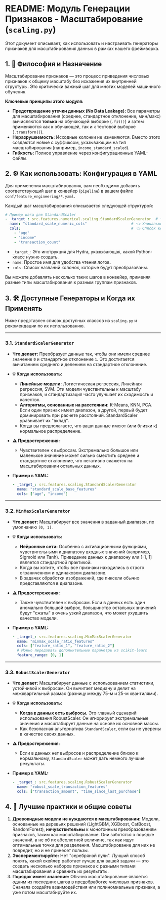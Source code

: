 # README: Модуль Генерации Признаков - Масштабирование (`scaling.py`)

Этот документ описывает, как использовать и настраивать генераторы признаков для масштабирования данных в рамках нашего фреймворка.

## 1. 🎯 Философия и Назначение

Масштабирование признаков — это процесс приведения числовых признаков к общему масштабу без искажения их внутренней структуры. Это критически важный шаг для многих моделей машинного обучения.

**Ключевые принципы этого модуля:**

*   **Предотвращение утечки данных (No Data Leakage):** Все параметры для масштабирования (среднее, стандартное отклонение, мин/макс) вычисляются **только** на обучающей выборке (`.fit()`) и затем применяются как к обучающей, так и к тестовой выборке (`.transform()`).
*   **Неразрушаемость:** Исходные колонки не изменяются. Вместо этого создаются новые с суффиксом, указывающим на тип масштабирования (например, `income_standard_scaled`).
*   **Гибкость:** Полное управление через конфигурационные YAML-файлы.

## 2. ⚙️ Как использовать: Конфигурация в YAML

Для применения масштабирования, вам необходимо добавить соответствующий шаг в конвейер (`pipeline`) в вашем файле `conf/feature_engineering/*.yaml`.

Каждый шаг масштабирования описывается следующей структурой:

```yaml
# Пример шага для StandardScaler
- _target_: src.features.numerical.scaling.StandardScalerGenerator  # 👈 Путь к классу генератора
  name: "standard_scale_numeric_cols"                    # 👈 Уникальное имя для этого шага (для логов)
  cols:                                                  # 👈 Список колонок, к которым применяется масштабирование
    - "age"
    - "income"
    - "transaction_count"
```

*   `_target_`: Это инструкция для Hydra, указывающая, какой Python-класс нужно создать.
*   `name`: Простое имя для удобства чтения логов.
*   `cols`: Список названий колонок, которые будут преобразованы.

Вы можете добавлять несколько таких шагов в конвейер, применяя разные типы масштабирования к разным группам признаков.

## 3. 🛠️ Доступные Генераторы и Когда их Применять

Ниже представлен список доступных классов из `scaling.py` и рекомендации по их использованию.

---

### 3.1. `StandardScalerGenerator`

*   **Что делает:** Преобразует данные так, чтобы они имели среднее значение `0` и стандартное отклонение `1`. Это достигается вычитанием среднего и делением на стандартное отклонение.

*   **💡 Когда использовать:**
    *   **Линейные модели:** Логистическая регрессия, Линейная регрессия, SVM. Эти модели чувствительны к масштабу признаков, и стандартизация часто улучшает их сходимость и качество.
    *   **Алгоритмы, основанные на расстоянии:** K-Means, KNN, PCA. Если один признак имеет диапазон, а другой, первый будет доминировать при расчете расстояний. StandardScaler уравнивает их "вклад".
    *   Когда вы предполагаете, что ваши данные имеют (или близки к) нормальное распределение.

*   **⚠️ Предостережения:**
    *   Чувствителен к выбросам. Экстремально большое или маленькое значение может сильно сместить среднее и стандартное отклонение, что негативно скажется на масштабировании остальных данных.

*   **Пример в YAML:**
    ```yaml
    - _target_: src.features.scaling.StandardScalerGenerator
      name: "standard_scale_base_features"
      cols: ["age", "income"]
    ```

---

### 3.2. `MinMaxScalerGenerator`

*   **Что делает:** Масштабирует все значения в заданный диапазон, по умолчанию `[0, 1]`.

*   **💡 Когда использовать:**
    *   **Нейронные сети:** Особенно с активационными функциями, чувствительными к диапазону входных значений (например, Sigmoid или Tanh). Приведение данных к диапазону или [-1, 1] является стандартной практикой.
    *   Когда вы хотите, чтобы все признаки находились в строго ограниченном и одинаковом диапазоне.
    *   В задачах обработки изображений, где пиксели обычно представляются в диапазоне.

*   **⚠️ Предостережения:**
    *   Также чувствителен к выбросам. Если в данных есть один аномально большой выброс, большинство остальных значений будут "сжаты" в очень узкий диапазон, что может ухудшить качество модели.

*   **Пример в YAML:**
    ```yaml
    - _target_: src.features.scaling.MinMaxScalerGenerator
      name: "minmax_scale_ratio_features"
      cols: ["feature_ratio_1", "feature_ratio_2"]
      # Можно передавать дополнительные параметры из scikit-learn
      feature_range: [0, 1] 
    ```

---

### 3.3. `RobustScalerGenerator`

*   **Что делает:** Масштабирует данные с использованием статистики, устойчивой к выбросам. Он вычитает медиану и делит на межквартильный размах (разницу между 75-м и 25-м квантилями).

*   **💡 Когда использовать:**
    *   **Когда в данных есть выбросы.** Это главный сценарий использования RobustScaler. Он игнорирует экстремальные значения и масштабирует данные на основе их основной массы.
    *   Как безопасная альтернатива `StandardScaler`, если вы не уверены в качестве своих данных.

*   **⚠️ Предостережения:**
    *   Если в данных нет выбросов и распределение близко к нормальному, `StandardScaler` может дать немного лучшие результаты.

*   **Пример в YAML:**
    ```yaml
    - _target_: src.features.scaling.RobustScalerGenerator
      name: "robust_scale_transaction_features"
      cols: ["transaction_amount", "time_since_last_purchase"]
    ```

## 4. 🧠 Лучшие практики и общие советы

1.  **Древовидные модели не нуждаются в масштабировании:** Модели, основанные на деревьях решений (LightGBM, XGBoost, CatBoost, RandomForest), **нечувствительны** к монотонным преобразованиям признаков, таким как масштабирование. Они заботятся о порядке значений, а не об их абсолютной величине, так как ищут оптимальные точки для разделения. Масштабирование для них не повредит, но и не принесет пользы.
2.  **Экспериментируйте:** Нет "серебряной пули". Лучший способ понять, какой скейлер работает лучше для вашей задачи — это создать несколько наборов признаков с разными типами масштабирования и сравнить их результаты.
3.  **Порядок имеет значение:** Обычно масштабирование является одним из последних шагов в предобработке числовых признаков. Сначала создайте взаимодействия или полиномиальные признаки, а уже потом масштабируйте их.